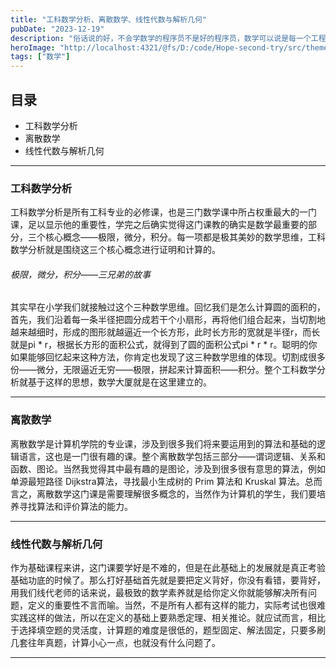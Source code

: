 ```yaml
---
title: "工科数学分析、离散数学、线性代数与解析几何"
pubDate: "2023-12-19"
description: "俗话说的好，不会学数学的程序员不是好的程序员，数学可以说是每一个工程师的必修课，且在未来的工作中显得无比的重要。作为一名大一的学生，我的三门数学主修课很有意思，本篇文章主要针对本学期学习的总结和思考，仅以此记录我的三门数学主修课。"
heroImage: "http://localhost:4321/@fs/D:/code/Hope-second-try/src/theme-simple/assets/media/11.jpg?origWidth=2176&origHeight=1224&origFormat=jpg" 
tags: ["数学"]
---
```



## 目录
+ 工科数学分析
+ 离散数学
+ 线性代数与解析几何

***********************



### 工科数学分析
工科数学分析是所有工科专业的必修课，也是三门数学课中所占权重最大的一门课，足以显示他的重要性，学完之后确实觉得这门课教的确实是数学最重要的部分，三个核心概念——极限，微分，积分。每一项都是极其美妙的数学思维，工科数学分析就是围绕这三个核心概念进行证明和计算的。



###### 极限，微分，积分——三兄弟的故事
其实早在小学我们就接触过这个三种数学思维。回忆我们是怎么计算圆的面积的，首先，我们沿着每一条半径把圆分成若干个小扇形，再将他们组合起来，当切割地越来越细时，形成的图形就越逼近一个长方形，此时长方形的宽就是半径r，而长就是pi * r，根据长方形的面积公式，就得到了圆的面积公式pi * r * r。聪明的你如果能够回忆起来这种方法，你肯定也发现了这三种数学思维的体现。切割成很多份——微分，无限逼近无穷——极限，拼起来计算面积——积分。整个工科数学分析就基于这样的思想，数学大厦就是在这里建立的。



***********************


### 离散数学
离散数学是计算机学院的专业课，涉及到很多我们将来要运用到的算法和基础的逻辑语言，这也是一门很有趣的课。整个离散数学包括三部分——谓词逻辑、关系和函数、图论。当然我觉得其中最有趣的是图论，涉及到很多很有意思的算法，例如单源最短路径 Dijkstra算法，寻找最小生成树的 Prim 算法和 Kruskal 算法。总而言之，离散数学这门课是需要理解很多概念的，当然作为计算机的学生，我们要培养寻找算法和评价算法的能力。



***********************




### 线性代数与解析几何
作为基础课程来讲，这门课要学好是不难的，但是在此基础上的发展就是真正考验基础功底的时候了。那么打好基础首先就是要把定义背好，你没有看错，要背好，用我们线代老师的话来说，最极致的数学素养就是给你定义你就能够解决所有问题，定义的重要性不言而喻。当然，不是所有人都有这样的能力，实际考试也很难实践这样的做法，所以在定义的基础上要熟悉定理、相关推论。就应试而言，相比于选择填空题的灵活度，计算题的难度是很低的，题型固定、解法固定，只要多刷几套往年真题，计算小心一点，也就没有什么问题了。




***********************